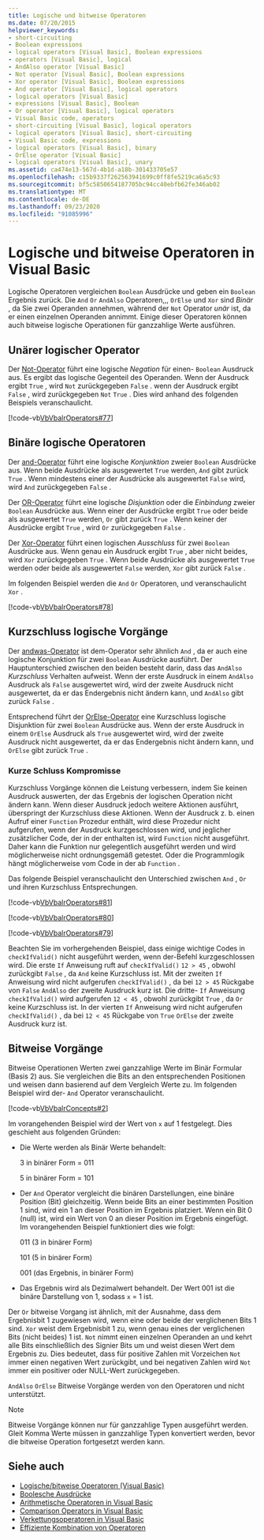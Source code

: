 ```yaml
---
title: Logische und bitweise Operatoren
ms.date: 07/20/2015
helpviewer_keywords:
- short-circuiting
- Boolean expressions
- logical operators [Visual Basic], Boolean expressions
- operators [Visual Basic], logical
- AndAlso operator [Visual Basic]
- Not operator [Visual Basic], Boolean expressions
- Xor operator [Visual Basic], Boolean expressions
- And operator [Visual Basic], logical operators
- logical operators [Visual Basic]
- expressions [Visual Basic], Boolean
- Or operator [Visual Basic], logical operators
- Visual Basic code, operators
- short-circuiting [Visual Basic], logical operators
- logical operators [Visual Basic], short-circuiting
- Visual Basic code, expressions
- logical operators [Visual Basic], binary
- OrElse operator [Visual Basic]
- logical operators [Visual Basic], unary
ms.assetid: ca474e13-567d-4b1d-a18b-301433705e57
ms.openlocfilehash: c15b9337f262563941699c0ff8fe5219ca6a5c93
ms.sourcegitcommit: bf5c5850654187705bc94cc40ebfb62fe346ab02
ms.translationtype: MT
ms.contentlocale: de-DE
ms.lasthandoff: 09/23/2020
ms.locfileid: "91085996"
---
```

# <a name="logical-and-bitwise-operators-in-visual-basic"></a>Logische und bitweise Operatoren in Visual Basic

Logische Operatoren vergleichen `Boolean` Ausdrücke und geben ein `Boolean` Ergebnis zurück. Die `And` `Or` `AndAlso` Operatoren,,, `OrElse` und `Xor` sind *Binär* , da Sie zwei Operanden annehmen, während der `Not` Operator *unär* ist, da er einen einzelnen Operanden annimmt. Einige dieser Operatoren können auch bitweise logische Operationen für ganzzahlige Werte ausführen.  
  
## <a name="unary-logical-operator"></a>Unärer logischer Operator  

 Der [Not-Operator](../../../language-reference/operators/not-operator.md) führt eine logische *Negation* für einen- `Boolean` Ausdruck aus. Es ergibt das logische Gegenteil des Operanden. Wenn der Ausdruck ergibt `True` , wird `Not` zurückgegeben `False` . wenn der Ausdruck ergibt `False` , wird zurückgegeben `Not` `True` . Dies wird anhand des folgenden Beispiels veranschaulicht.  
  
 [!code-vb[VbVbalrOperators#77](~/samples/snippets/visualbasic/VS_Snippets_VBCSharp/VbVbalrOperators/VB/Class1.vb#77)]  
  
## <a name="binary-logical-operators"></a>Binäre logische Operatoren  

 Der [and-Operator](../../../language-reference/operators/and-operator.md) führt eine logische *Konjunktion* zweier `Boolean` Ausdrücke aus. Wenn beide Ausdrücke als ausgewertet `True` werden, `And` gibt zurück `True` . Wenn mindestens einer der Ausdrücke als ausgewertet `False` wird, wird `And` zurückgegeben `False` .  
  
 Der [OR-Operator](../../../language-reference/operators/or-operator.md) führt eine logische *Disjunktion* oder die *Einbindung* zweier `Boolean` Ausdrücke aus. Wenn einer der Ausdrücke ergibt `True` oder beide als ausgewertet `True` werden, `Or` gibt zurück `True` . Wenn keiner der Ausdrücke ergibt `True` , wird `Or` zurückgegeben `False` .  
  
 Der [Xor-Operator](../../../language-reference/operators/xor-operator.md) führt einen logischen *Ausschluss* für zwei `Boolean` Ausdrücke aus. Wenn genau ein Ausdruck ergibt `True` , aber nicht beides, wird `Xor` zurückgegeben `True` . Wenn beide Ausdrücke als ausgewertet `True` werden oder beide als ausgewertet `False` werden, `Xor` gibt zurück `False` .  
  
 Im folgenden Beispiel werden die `And` `Or` Operatoren, und veranschaulicht `Xor` .  
  
 [!code-vb[VbVbalrOperators#78](~/samples/snippets/visualbasic/VS_Snippets_VBCSharp/VbVbalrOperators/VB/Class1.vb#78)]  
  
## <a name="short-circuiting-logical-operations"></a>Kurzschluss logische Vorgänge  

 Der [andwas-Operator](../../../language-reference/operators/andalso-operator.md) ist dem-Operator sehr ähnlich `And` , da er auch eine logische Konjunktion für zwei `Boolean` Ausdrücke ausführt. Der Hauptunterschied zwischen den beiden besteht darin, dass das `AndAlso` *Kurzschluss* Verhalten aufweist. Wenn der erste Ausdruck in einem `AndAlso` Ausdruck als `False` ausgewertet wird, wird der zweite Ausdruck nicht ausgewertet, da er das Endergebnis nicht ändern kann, und `AndAlso` gibt zurück `False` .  
  
 Entsprechend führt der [OrElse-Operator](../../../language-reference/operators/orelse-operator.md) eine Kurzschluss logische Disjunktion für zwei `Boolean` Ausdrücke aus. Wenn der erste Ausdruck in einem `OrElse` Ausdruck als `True` ausgewertet wird, wird der zweite Ausdruck nicht ausgewertet, da er das Endergebnis nicht ändern kann, und `OrElse` gibt zurück `True` .  
  
### <a name="short-circuiting-trade-offs"></a>Kurze Schluss Kompromisse  

 Kurzschluss Vorgänge können die Leistung verbessern, indem Sie keinen Ausdruck auswerten, der das Ergebnis der logischen Operation nicht ändern kann. Wenn dieser Ausdruck jedoch weitere Aktionen ausführt, überspringt der Kurzschluss diese Aktionen. Wenn der Ausdruck z. b. einen Aufruf einer `Function` Prozedur enthält, wird diese Prozedur nicht aufgerufen, wenn der Ausdruck kurzgeschlossen wird, und jeglicher zusätzlicher Code, der in der enthalten ist, wird `Function` nicht ausgeführt. Daher kann die Funktion nur gelegentlich ausgeführt werden und wird möglicherweise nicht ordnungsgemäß getestet. Oder die Programmlogik hängt möglicherweise vom Code in der ab `Function` .  
  
 Das folgende Beispiel veranschaulicht den Unterschied zwischen `And` , `Or` und ihren Kurzschluss Entsprechungen.  
  
 [!code-vb[VbVbalrOperators#81](~/samples/snippets/visualbasic/VS_Snippets_VBCSharp/VbVbalrOperators/VB/Class1.vb#81)]  
  
 [!code-vb[VbVbalrOperators#80](~/samples/snippets/visualbasic/VS_Snippets_VBCSharp/VbVbalrOperators/VB/Class1.vb#80)]  
  
 [!code-vb[VbVbalrOperators#79](~/samples/snippets/visualbasic/VS_Snippets_VBCSharp/VbVbalrOperators/VB/Class1.vb#79)]  
  
 Beachten Sie im vorhergehenden Beispiel, dass einige wichtige Codes in `checkIfValid()` nicht ausgeführt werden, wenn der-Befehl kurzgeschlossen wird. Die erste `If` Anweisung ruft auf `checkIfValid()` `12 > 45` , obwohl zurückgibt `False` , da `And` keine Kurzschluss ist. Mit der zweiten `If` Anweisung wird nicht aufgerufen `checkIfValid()` , da bei `12 > 45` Rückgabe von `False` `AndAlso` der zweite Ausdruck kurz ist. Die dritte- `If` Anweisung `checkIfValid()` wird aufgerufen `12 < 45` , obwohl zurückgibt `True` , da `Or` keine Kurzschluss ist. In der vierten `If` Anweisung wird nicht aufgerufen `checkIfValid()` , da bei `12 < 45` Rückgabe von `True` `OrElse` der zweite Ausdruck kurz ist.  
  
## <a name="bitwise-operations"></a>Bitweise Vorgänge  

 Bitweise Operationen Werten zwei ganzzahlige Werte im Binär Formular (Basis 2) aus. Sie vergleichen die Bits an den entsprechenden Positionen und weisen dann basierend auf dem Vergleich Werte zu. Im folgenden Beispiel wird der- `And` Operator veranschaulicht.  
  
 [!code-vb[VbVbalrConcepts#2](~/samples/snippets/visualbasic/VS_Snippets_VBCSharp/VbVbalrConcepts/VB/Class1.vb#2)]  
  
 Im vorangehenden Beispiel wird der Wert von `x` auf 1 festgelegt. Dies geschieht aus folgenden Gründen:  
  
- Die Werte werden als Binär Werte behandelt:  
  
     3 in binärer Form = 011  
  
     5 in binärer Form = 101  
  
- Der `And` Operator vergleicht die binären Darstellungen, eine binäre Position (Bit) gleichzeitig. Wenn beide Bits an einer bestimmten Position 1 sind, wird ein 1 an dieser Position im Ergebnis platziert. Wenn ein Bit 0 (null) ist, wird ein Wert von 0 an dieser Position im Ergebnis eingefügt. Im vorangehenden Beispiel funktioniert dies wie folgt:  
  
     011 (3 in binärer Form)  
  
     101 (5 in binärer Form)  
  
     001 (das Ergebnis, in binärer Form)  
  
- Das Ergebnis wird als Dezimalwert behandelt. Der Wert 001 ist die binäre Darstellung von 1, sodass `x` = 1 ist.  
  
 Der `Or` bitweise Vorgang ist ähnlich, mit der Ausnahme, dass dem Ergebnisbit 1 zugewiesen wird, wenn eine oder beide der verglichenen Bits 1 sind. `Xor` weist dem Ergebnisbit 1 zu, wenn genau eines der verglichenen Bits (nicht beides) 1 ist. `Not` nimmt einen einzelnen Operanden an und kehrt alle Bits einschließlich des Signier Bits um und weist diesen Wert dem Ergebnis zu. Dies bedeutet, dass für positive Zahlen mit Vorzeichen `Not` immer einen negativen Wert zurückgibt, und bei negativen Zahlen wird `Not` immer ein positiver oder NULL-Wert zurückgegeben.  
  
 `AndAlso` `OrElse` Bitweise Vorgänge werden von den Operatoren und nicht unterstützt.  
  
> [!NOTE]
> Bitweise Vorgänge können nur für ganzzahlige Typen ausgeführt werden. Gleit Komma Werte müssen in ganzzahlige Typen konvertiert werden, bevor die bitweise Operation fortgesetzt werden kann.  
  
## <a name="see-also"></a>Siehe auch

- [Logische/bitweise Operatoren (Visual Basic)](../../../language-reference/operators/logical-bitwise-operators.md)
- [Boolesche Ausdrücke](boolean-expressions.md)
- [Arithmetische Operatoren in Visual Basic](arithmetic-operators.md)
- [Comparison Operators in Visual Basic](comparison-operators.md)
- [Verkettungsoperatoren in Visual Basic](concatenation-operators.md)
- [Effiziente Kombination von Operatoren](efficient-combination-of-operators.md)
